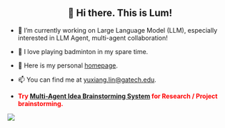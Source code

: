 <h2 align="center">👋 Hi there. This is Lum!</h2>

- 🔭 I’m currently working on Large Language Model (LLM), especially interested in LLM Agent, multi-agent collaboration!
- 🌱 I love playing badminton in my spare time.
- 💞️ Here is my personal [homepage](https://lum1104.github.io/).
- 📫 You can find me at [yuxiang.lin@gatech.edu](yuxiang.lin@gatech.edu).

- **<font color=red>Try <a href="https://lum1104.github.io/agent-brainstorm/" target="_blank">Multi-Agent Idea Brainstorming System</a> for Research / Project brainstorming.</font>**

<img src="https://komarev.com/ghpvc/?username=Lum1104&color=blue" />

